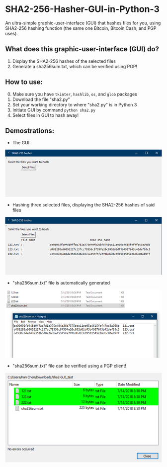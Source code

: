 # SHA2-256-Hasher-GUI-in-Python-3

An ultra-simple graphic-user-interface (GUI) that hashes files for you, using SHA2-256 hashing function (the same one Bitcoin, Bitcoin Cash, and PGP uses).

## What does this graphic-user-interface (GUI) do?
1. Display the SHA2-256 hashes of the selected files
2. Generate a sha256sum.txt, which can be verified using PGP!

## How to use:
0. Make sure you have ```tkinter```, ```hashlib```, ```os```, and ```glob``` packages
1. Download the file "sha2.py"
2. Set your working directory to where "sha2.py" is in Python 3
3. Initiate GUI by command ```python sha2.py```
4. Select files in GUI to hash away!

## Demostrations:
* The GUI

![GUI interface](./demo-pictures/Capture1.PNG)

* Hashing three selected files, displaying the SHA2-256 hashes of said files

![GUI interface](./demo-pictures/Capture3.PNG)

* "sha256sum.txt" file is automatically generated

![GUI interface](./demo-pictures/Capture4.PNG)

* "sha256sum.txt" file can be verified using a PGP client!

![GUI interface](./demo-pictures/Capture5.PNG)
